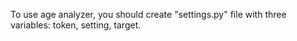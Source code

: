 To use age analyzer, you should create "settings.py" file with three variables: token, setting, target.
